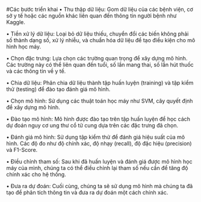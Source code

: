 #Các bước triển khai
•	Thu thập dữ liệu: Gom dữ liệu của các bệnh viện, cơ sở y tế hoặc các nguồn khác liên
quan đến thông tin người bệnh như Kaggle.

•	Tiền xử lý dữ liệu: Loại bỏ dữ liệu thiếu, chuyển đổi các biến không phải số thành
dạng số, xử lý nhiễu, và chuẩn hóa dữ liệu để tạo điều kiện cho mô hình học máy.

•	Chọn đặc trưng: Lựa chọn các trường quan trọng để xây dựng mô hình. Các trường
này có thể liên quan đến tuổi, số lần mang thai, số lần hút thuốc và các thông tin về y tế.

•	Chia dữ liệu: Phân chia dữ liệu thành tập huấn luyện (training) và tập kiểm thử
(testing) để đào tạo đánh giá mô hình.

•	Chọn mô hình: Sử dụng các thuật toán học máy như SVM, cây quyết định để xây
dựng mô hình.

•	Đào tạo mô hình: Mô hình được đào tạo trên tập huấn luyện để học cách dự đoán
nguy cơ ung thư cổ tử cung dựa trên các đặc trưng đã chọn.

•	Đánh giá mô hình: Sử dụng tập kiểm thử để đánh giá hiệu suất của mô hình. Các độ
đo như độ chính xác, độ nhạy (recall), độ đặc hiệu (precision) và F1-Score.

•	Điều chỉnh tham số: Sau khi đã huấn luyện và đánh giá được mô hình học máy của
mình, chúng ta có thể điều chỉnh lại tham số nếu cần để tăng độ chính xác cho hệ thống.

•	Đưa ra dự đoán: Cuối cùng, chúng ta sẽ sử dụng mô hình mà chúng ta đã tạo để phân
tích thông tin và đưa ra dự đoán một cách chính xác.
